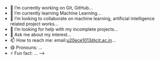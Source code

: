 - 🔭 I’m currently working on Git, GitHub...
- 🌱 I’m currently learning Machine Learning...
- 👯 I’m looking to collaborate on machine learning, artificial intelligence related project works...
- 🤔 I’m looking for help with my incomplete projects...
- 💬 Ask me about my interest...
- 📫 How to reach me: email:u20ece1013@cit.ac.in...
- 😄 Pronouns: ...
- ⚡ Fun fact: ...
-->
